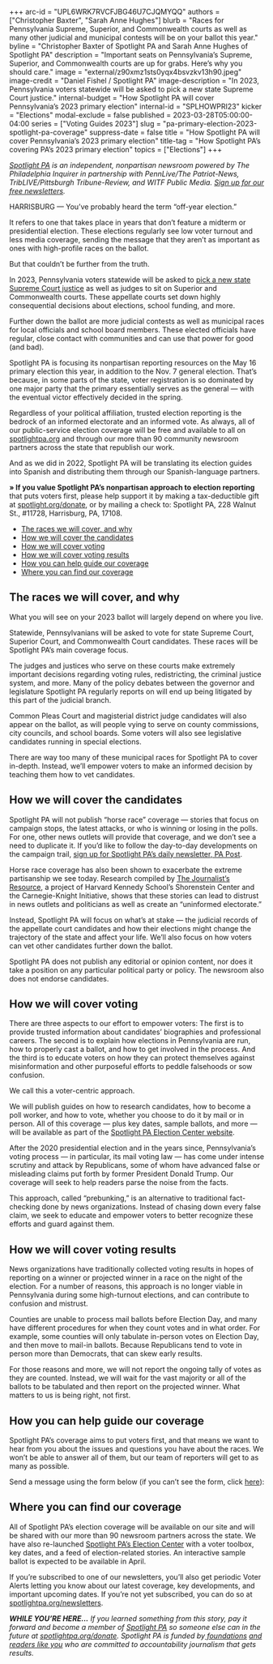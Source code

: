 +++
arc-id = "UPL6WRK7RVCFJBG46U7CJQMYQQ"
authors = ["Christopher Baxter", "Sarah Anne Hughes"]
blurb = "Races for Pennsylvania Supreme, Superior, and Commonwealth courts as well as many other judicial and municipal contests will be on your ballot this year."
byline = "Christopher Baxter of Spotlight PA and Sarah Anne Hughes of Spotlight PA"
description = "Important seats on Pennsylvania’s Supreme, Superior, and Commonwealth courts are up for grabs. Here’s why you should care."
image = "external/z90xmz1sts0yqx4bsvzkv13h90.jpeg"
image-credit = "Daniel Fishel / Spotlight PA"
image-description = "In 2023, Pennsylvania voters statewide will be asked to pick a new state Supreme Court justice."
internal-budget = "How Spotlight PA will cover Pennsylvania’s 2023 primary election"
internal-id = "SPLHOWPRI23"
kicker = "Elections"
modal-exclude = false
published = 2023-03-28T05:00:00-04:00
series = ["Voting Guides 2023"]
slug = "pa-primary-election-2023-spotlight-pa-coverage"
suppress-date = false
title = "How Spotlight PA will cover Pennsylvania’s 2023 primary election"
title-tag = "How Spotlight PA’s covering PA’s 2023 primary election"
topics = ["Elections"]
+++

<a href="https://www.spotlightpa.org/"><i>Spotlight PA</i></a><i> is an independent, nonpartisan newsroom powered by The Philadelphia Inquirer in partnership with PennLive/The Patriot-News, TribLIVE/Pittsburgh Tribune-Review, and WITF Public Media. </i><a href="https://www.spotlightpa.org/newsletters"><i>Sign up for our free newsletters</i></a><i>.</i>

HARRISBURG — You’ve probably heard the term “off-year election.”

It refers to one that takes place in years that don’t feature a midterm or presidential election. These elections regularly see low voter turnout and less media coverage, sending the message that they aren’t as important as ones with high-profile races on the ballot.

But that couldn’t be further from the truth.

<script src="https://www.spotlightpa.org/embed.js" async></script><div data-spl-embed-version="1" data-spl-src="https://www.spotlightpa.org/embeds/newsletter/"></div>


In 2023, Pennsylvania voters statewide will be asked to <a href="https://www.spotlightpa.org/news/2023/03/pa-election-primary-2023-supreme-court-candidates/">pick a new state Supreme Court justice</a> as well as judges to sit on Superior and Commonwealth courts. These appellate courts set down highly consequential decisions about elections, school funding, and more.

Further down the ballot are more judicial contests as well as municipal races for local officials and school board members. These elected officials have regular, close contact with communities and can use that power for good (and bad).

Spotlight PA is focusing its nonpartisan reporting resources on the May 16 primary election this year, in addition to the Nov. 7 general election. That’s because, in some parts of the state, voter registration is so dominated by one major party that the primary essentially serves as the general — with the eventual victor effectively decided in the spring.

Regardless of your political affiliation, trusted election reporting is the bedrock of an informed electorate and an informed vote. As always, all of our public-service election coverage will be free and available to all on <a href="http://spotlightpa.org/">spotlightpa.org</a> and through our more than 90 community newsroom partners across the state that republish our work.

And as we did in 2022, Spotlight PA will be translating its election guides into Spanish and distributing them through our Spanish-language partners.

<b>» If you value Spotlight PA’s nonpartisan approach to election reporting </b>that puts voters first, please help support it by making a tax-deductible gift at <a href="http://spotlightpa.org/donate">spotlight.org/donate</a>, or by mailing a check to: Spotlight PA, 228 Walnut St., #11728, Harrisburg, PA, 17108.

<ul>
<li><a href="#spl-races">The races we will cover, and why</a></li>
<li><a href="#spl-can">How we will cover the candidates</a></li>
<li><a href="#spl-vot">How we will cover voting</a></li>
<li><a href="#spl-res">How we will cover voting results</a></li>
<li><a href="#spl-gui">How you can help guide our coverage</a></li>
<li><a href="#spl-find">Where you can find our coverage</a></li>
</ul>


<div id="spl-races"></div>


## The races we will cover, and why

What you will see on your 2023 ballot will largely depend on where you live.

Statewide, Pennsylvanians will be asked to vote for state Supreme Court, Superior Court, and Commonwealth Court candidates. These races will be Spotlight PA’s main coverage focus.

The judges and justices who serve on these courts make extremely important decisions regarding voting rules, redistricting, the criminal justice system, and more. Many of the policy debates between the governor and legislature Spotlight PA regularly reports on will end up being litigated by this part of the judicial branch.

Common Pleas Court and magisterial district judge candidates will also appear on the ballot, as will people vying to serve on county commissions, city councils, and school boards. Some voters will also see legislative candidates running in special elections.

There are way too many of these municipal races for Spotlight PA to cover in-depth. Instead, we’ll empower voters to make an informed decision by teaching them how to vet candidates.

<div id="spl-can"></div>


## How we will cover the candidates

Spotlight PA will not publish “horse race” coverage — stories that focus on campaign stops, the latest attacks, or who is winning or losing in the polls. For one, other news outlets will provide that coverage, and we don’t see a need to duplicate it. If you’d like to follow the day-to-day developments on the campaign trail, <a href="https://www.spotlightpa.org/newsletters">sign up for Spotlight PA’s daily newsletter, PA Post</a>.

Horse race coverage has also been shown to exacerbate the extreme partisanship we see today. Research compiled by <a href="https://journalistsresource.org/politics-and-government/horse-race-reporting-election/">The Journalist’s Resource</a>, a project of Harvard Kennedy School’s Shorenstein Center and the Carnegie-Knight Initiative, shows that these stories can lead to distrust in news outlets and politicians as well as create an “uninformed electorate.”

Instead, Spotlight PA will focus on what’s at stake — the judicial records of the appellate court candidates and how their elections might change the trajectory of the state and affect your life. We’ll also focus on how voters can vet other candidates further down the ballot.

Spotlight PA does not publish any editorial or opinion content, nor does it take a position on any particular political party or policy. The newsroom also does not endorse candidates.

<div id="spl-vot"></div>


## How we will cover voting

There are three aspects to our effort to empower voters: The first is to provide trusted information about candidates’ biographies and professional careers. The second is to explain how elections in Pennsylvania are run, how to properly cast a ballot, and how to get involved in the process. And the third is to educate voters on how they can protect themselves against misinformation and other purposeful efforts to peddle falsehoods or sow confusion.

We call this a voter-centric approach.

We will publish guides on how to research candidates, how to become a poll worker, and how to vote, whether you choose to do it by mail or in person. All of this coverage — plus key dates, sample ballots, and more — will be available as part of the <a href="https://www.spotlightpa.org/elections">Spotlight PA Election Center website</a>.

After the 2020 presidential election and in the years since, Pennsylvania’s voting process — in particular, its mail voting law — has come under intense scrutiny and attack by Republicans, some of whom have advanced false or misleading claims put forth by former President Donald Trump. Our coverage will seek to help readers parse the noise from the facts.

This approach, called “prebunking,” is an alternative to traditional fact-checking done by news organizations. Instead of chasing down every false claim, we seek to educate and empower voters to better recognize these efforts and guard against them.

<div id="spl-res"></div>


## How we will cover voting results

News organizations have traditionally collected voting results in hopes of reporting on a winner or projected winner in a race on the night of the election. For a number of reasons, this approach is no longer viable in Pennsylvania during some high-turnout elections, and can contribute to confusion and mistrust.

Counties are unable to process mail ballots before Election Day, and many have different procedures for when they count votes and in what order. For example, some counties will only tabulate in-person votes on Election Day, and then move to mail-in ballots. Because Republicans tend to vote in person more than Democrats, that can skew early results.

For those reasons and more, we will not report the ongoing tally of votes as they are counted. Instead, we will wait for the vast majority or all of the ballots to be tabulated and then report on the projected winner. What matters to us is being right, not first.

<div id="spl-gui"></div>


## How you can help guide our coverage

Spotlight PA’s coverage aims to put voters first, and that means we want to hear from you about the issues and questions you have about the races. We won’t be able to answer all of them, but our team of reporters will get to as many as possible.

Send a message using the form below (if you can’t see the form, click <a href="https://www.spotlightpa.org/contact">here</a>):

<script src="https://www.spotlightpa.org/embed.js" async></script><div data-spl-embed-version="1" data-spl-src="https://www.spotlightpa.org/embeds/tips/?tip_text=Spotlight%20PA%20is%20covering%20Pennsylvania's%202023%20judicial%20and%20municipal%20elections%20%E2%80%94%20and%20we%20want%20you%20to%20help%20shape%20our%20stories.%C2%A0Tell%20us%20what%20you%20want%20to%20know%20about%20those%20races%2C%20and%20send%20us%20any%20questions%20you%20have%20about%20the%20voting%20system.%C2%A0Use%20the%20form%20below%20to%20reach%20our%20election%20team.&flag_text=ELECTION%202023&form_name=elections-embed"></div>

<div id="spl-find"></div>


## Where you can find our coverage

All of Spotlight PA’s election coverage will be available on our site and will be shared with our more than 90 newsroom partners across the state. We have also re-launched <a href="https://www.spotlightpa.org/elections">Spotlight PA’s Election Center</a> with a voter toolbox, key dates, and a feed of election-related stories. An interactive sample ballot is expected to be available in April.

If you’re subscribed to one of our newsletters, you’ll also get periodic Voter Alerts letting you know about our latest coverage, key developments, and important upcoming dates. If you’re not yet subscribed, you can do so at <a href="http://spotlightpa.org/newsletters">spotlightpa.org/newsletters</a>.

<i><b>WHILE YOU’RE HERE...</b></i><i> If you learned something from this story, pay it forward and become a member of </i><a href="https://www.spotlightpa.org/"><i>Spotlight PA</i></a><i> so someone else can in the future at </i><a href="http://spotlightpa.org/donate"><i>spotlightpa.org/donate</i></a><i>. Spotlight PA is funded by</i><a href="https://www.spotlightpa.org/support"><i> foundations</i></a><i> </i><a href="https://www.spotlightpa.org/support"><i>and readers like you</i></a><i> who are committed to accountability journalism that gets results.</i>
